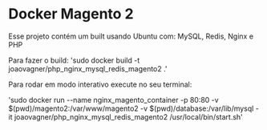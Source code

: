 # Docker Magento 2

Esse projeto contém um built usando Ubuntu com: MySQL, Redis, Nginx e PHP

Para fazer o build:
'sudo docker build -t joaovagner/php_nginx_mysql_redis_magento2 .'


Para rodar em modo interativo execute no seu terminal:

'sudo docker run --name nginx_magento_container -p 80:80 -v $(pwd)/magento2:/var/www/magento2 -v $(pwd)/database:/var/lib/mysql -it joaovagner/php_nginx_mysql_redis_magento2 /usr/local/bin/start.sh'